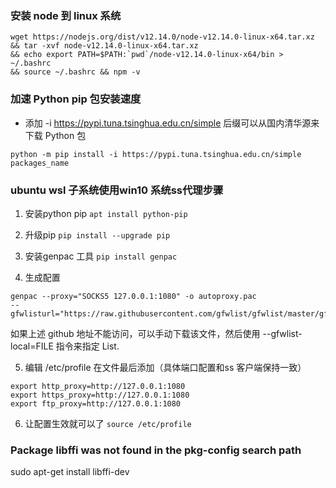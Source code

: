 ### 安装 node 到 linux 系统

```
wget https://nodejs.org/dist/v12.14.0/node-v12.14.0-linux-x64.tar.xz 
&& tar -xvf node-v12.14.0-linux-x64.tar.xz 
&& echo export PATH=$PATH:`pwd`/node-v12.14.0-linux-x64/bin > ~/.bashrc 
&& source ~/.bashrc && npm -v
```

### 加速 Python pip 包安装速度

- 添加 -i https://pypi.tuna.tsinghua.edu.cn/simple 后缀可以从国内清华源来下载 Python 包

`
python -m pip install -i https://pypi.tuna.tsinghua.edu.cn/simple packages_name
`

### ubuntu wsl 子系统使用win10 系统ss代理步骤

1. 安装python pip
`
apt install python-pip
 `
 
2. 升级pip
`
pip install --upgrade pip
`

3. 安装genpac 工具
`
pip install genpac
 `
 
4. 生成配置

```
genpac --proxy="SOCKS5 127.0.0.1:1080" -o autoproxy.pac 
--gfwlisturl="https://raw.githubusercontent.com/gfwlist/gfwlist/master/gfwlist.txt"
```

如果上述 github 地址不能访问，可以手动下载该文件，然后使用 --gfwlist-local=FILE 指令来指定 List.

5. 编辑 /etc/profile 在文件最后添加（具体端口配置和ss 客户端保持一致）

```
export http_proxy=http://127.0.0.1:1080
export https_proxy=http://127.0.0.1:1080
export ftp_proxy=http://127.0.0.1:1080
```

6. 让配置生效就可以了
`
source /etc/profile 
`

### Package libffi was not found in the pkg-config search path

sudo apt-get install libffi-dev

